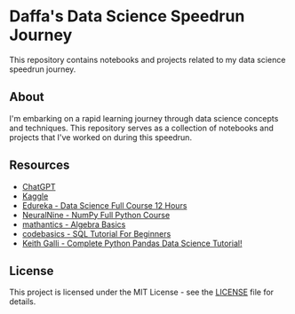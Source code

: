 # Daffa's Data Science Speedrun Journey

This repository contains notebooks and projects related to my data science speedrun journey.

## About

I'm embarking on a rapid learning journey through data science concepts and techniques. This repository serves as a collection of notebooks and projects that I've worked on during this speedrun.

## Resources

- [ChatGPT](https://chatgpt.com/)
- [Kaggle](https://kaggle.com)
- [Edureka - Data Science Full Course 12 Hours](https://www.youtube.com/live/xiEC5oFsq2s?si=XvMpLoVsGGT80Qq6)
- [NeuralNine - NumPy Full Python Course](https://youtu.be/4c_mwnYdbhQ?si=BV4haj16pcqzHdar)
- [mathantics - Algebra Basics](https://youtube.com/playlist?list=PL4mRaHZim4UQPTOTHTe6uKnRoGSo5GuP4&si=3gDJEYgoPwYasVf2)
- [codebasics - SQL Tutorial For Beginners](https://youtu.be/Rm0xH2Vpfi0?si=7QgTZjdXr5CGO4XF)
- [Keith Galli - Complete Python Pandas Data Science Tutorial!](https://youtu.be/2uvysYbKdjM?si=UQLWEDjXom2Y4WFK)

## License

This project is licensed under the MIT License - see the [LICENSE](LICENSE) file for details.
